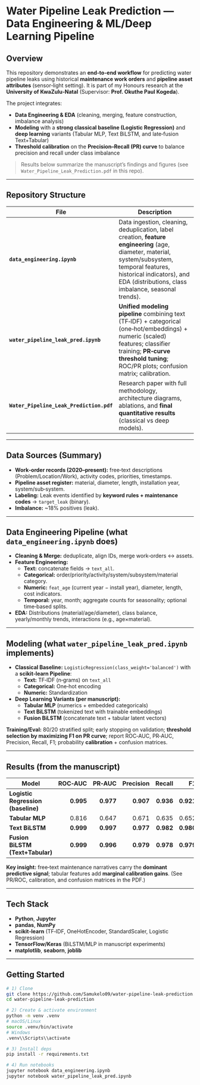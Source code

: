 # Water Pipeline Leak Prediction — Data Engineering & ML/Deep Learning Pipeline

## Overview
This repository demonstrates an **end‑to‑end workflow** for predicting water pipeline leaks using historical **maintenance work orders** and **pipeline asset attributes** (sensor‑light setting). It is part of my Honours research at the **University of KwaZulu‑Natal** (Supervisor: **Prof. Okuthe Paul Kogeda**).

The project integrates:
- **Data Engineering & EDA** (cleaning, merging, feature construction, imbalance analysis)  
- **Modeling** with a **strong classical baseline (Logistic Regression)** and **deep learning** variants (Tabular MLP, Text BiLSTM, and late‑fusion Text+Tabular)  
- **Threshold calibration** on the **Precision–Recall (PR) curve** to balance precision and recall under class imbalance

> Results below summarize the manuscript’s findings and figures (see `Water_Pipeline_Leak_Prediction.pdf` in this repo).

---

## Repository Structure

| File | Description |
| --- | --- |
| **`data_engineering.ipynb`** | Data ingestion, cleaning, deduplication, label creation, **feature engineering** (age, diameter, material, system/subsystem, temporal features, historical indicators), and EDA (distributions, class imbalance, seasonal trends). |
| **`water_pipeline_leak_pred.ipynb`** | **Unified modeling pipeline** combining text (TF‑IDF) + categorical (one‑hot/embeddings) + numeric (scaled) features; classifier training; **PR‑curve threshold tuning**; ROC/PR plots; confusion matrix; calibration. |
| **`Water_Pipeline_Leak_Prediction.pdf`** | Research paper with full methodology, architecture diagrams, ablations, and **final quantitative results** (classical vs deep models). |

---

## Data Sources (Summary)
- **Work‑order records (2020–present):** free‑text descriptions (Problem/Location/Work), activity codes, priorities, timestamps.  
- **Pipeline asset register:** material, diameter, length, installation year, system/sub‑system.
- **Labeling:** Leak events identified by **keyword rules + maintenance codes** → `target_leak` (binary).  
- **Imbalance:** ~18% positives (leak).

---

## Data Engineering Pipeline (what `data_engineering.ipynb` does)
- **Cleaning & Merge:** deduplicate, align IDs, merge work‑orders ↔ assets.  
- **Feature Engineering:**  
  - **Text:** concatenate fields → `text_all`.  
  - **Categorical:** order/priority/activity/system/subsystem/material category.  
  - **Numeric:** `feat_age` (current year − install year), diameter, length, cost indicators.  
  - **Temporal:** year, month; aggregate counts for seasonality; optional time‑based splits.  
- **EDA:** Distributions (material/age/diameter), class balance, yearly/monthly trends, interactions (e.g., age×material).

---

## Modeling (what `water_pipeline_leak_pred.ipynb` implements)
- **Classical Baseline:** `LogisticRegression(class_weight='balanced')` with a **scikit‑learn Pipeline**:  
  - **Text:** TF‑IDF (n‑grams) on `text_all`  
  - **Categorical:** One‑hot encoding  
  - **Numeric:** Standardization  
- **Deep Learning Variants (per manuscript):**  
  - **Tabular MLP** (numerics + embedded categoricals)  
  - **Text BiLSTM** (tokenized text with trainable embeddings)  
  - **Fusion BiLSTM** (concatenate text + tabular latent vectors)

**Training/Eval:** 80/20 stratified split; early stopping on validation; **threshold selection by maximizing F1 on PR curve**; report ROC‑AUC, PR‑AUC, Precision, Recall, F1; probability **calibration** + confusion matrices.

---

## Results (from the manuscript)
| Model | ROC‑AUC | PR‑AUC | Precision | Recall | F1 |
| --- | ---:| ---:| ---:| ---:| ---:|
| **Logistic Regression (baseline)** | **0.995** | **0.977** | **0.907** | **0.936** | **0.921** |
| **Tabular MLP** | 0.816 | 0.647 | 0.671 | 0.635 | 0.652 |
| **Text BiLSTM** | **0.999** | **0.997** | **0.977** | **0.982** | **0.980** |
| **Fusion BiLSTM (Text+Tabular)** | **0.999** | **0.996** | **0.979** | **0.978** | **0.979** |

**Key insight:** free‑text maintenance narratives carry the **dominant predictive signal**; tabular features add **marginal calibration gains**. (See PR/ROC, calibration, and confusion matrices in the PDF.)

---

## Tech Stack
- **Python**, **Jupyter**  
- **pandas**, **NumPy**  
- **scikit‑learn** (TF‑IDF, OneHotEncoder, StandardScaler, Logistic Regression)  
- **TensorFlow/Keras** (BiLSTM/MLP in manuscript experiments)  
- **matplotlib**, **seaborn**, **joblib**

---

## Getting Started
```bash
# 1) Clone
git clone https://github.com/Samukelo09/water-pipeline-leak-prediction.git
cd water-pipeline-leak-prediction

# 2) Create & activate environment
python -m venv .venv
# macOS/Linux
source .venv/bin/activate
# Windows
.venv\\Scripts\\activate

# 3) Install deps
pip install -r requirements.txt

# 4) Run notebooks
jupyter notebook data_engineering.ipynb
jupyter notebook water_pipeline_leak_pred.ipynb
